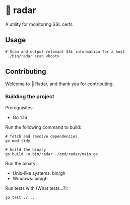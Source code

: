 # 📡 radar
A utility for monitoring SSL certs

## Usage

```shell
# Scan and output relevant SSL information for a host
 ./bin/radar scan <host>

```

## Contributing

Welcome to 📡 Radar, and thank you for contributing.

### Building the project

Prerequisites:

- Go 1.16

Run the following command to build:

```shell
# fetch and resolve dependencies
go mod tidy 

# build the binary
go build -o bin/radar ./cmd/radar/main.go

```

Run the binary:

- Unix-like systems: bin/gh
- Windows: bin\gh

Run tests with (What tests...?):

```shell
go test ./...
```
